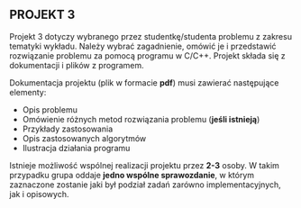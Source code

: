 PROJEKT 3
---------

Projekt 3 dotyczy wybranego przez studentkę/studenta problemu z zakresu tematyki wykładu. Należy
wybrać zagadnienie, omówić je i przedstawić rozwiązanie problemu za pomocą programu w C/C++.
Projekt składa się z dokumentacji i plików z programem.

Dokumentacja projektu (plik w formacie **pdf**) musi zawierać następujące elementy:
- Opis problemu
- Omówienie różnych metod rozwiązania problemu (**jeśli istnieją**)
- Przykłady zastosowania
- Opis zastosowanych algorytmów
- Ilustracja działania programu

Istnieje możliwość wspólnej realizacji projektu przez **2-3** osoby. W takim przypadku grupa oddaje
**jedno wspólne sprawozdanie**, w którym zaznaczone zostanie jaki był podział zadań zarówno
implementacyjnych, jak i opisowych.
